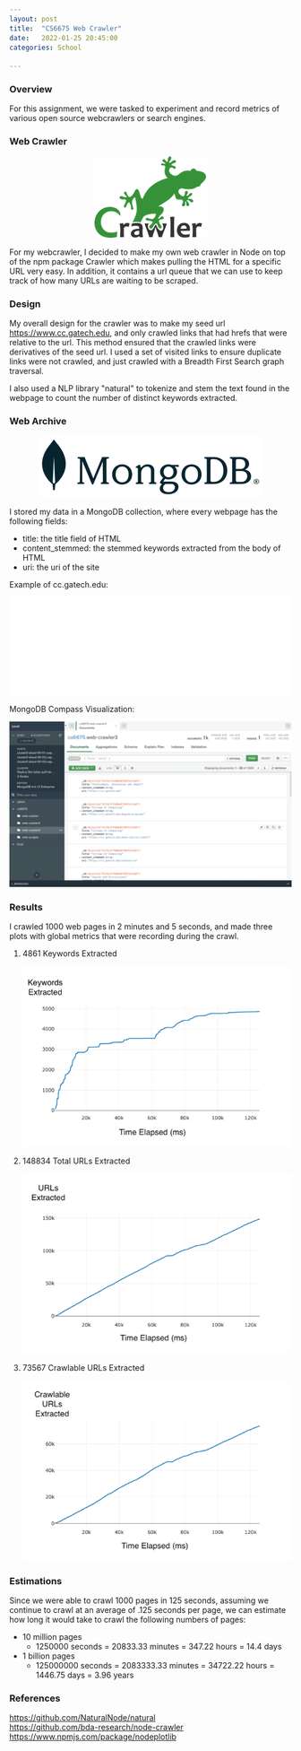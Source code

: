 ```yaml
---
layout: post
title:  "CS6675 Web Crawler"
date:   2022-01-25 20:45:00
categories: School
    
---    
```

    
### Overview

For this assignment, we were tasked to experiment and record metrics of various open source webcrawlers or search engines.

### Web Crawler
<p align="center">
  <img src="/assets/images/cs6675-hw1/crawler_primary.png" alt="Crawler Logo">
</p>

For my webcrawler, I decided to make my own web crawler in Node on top of the npm package Crawler which makes pulling the HTML for a specific URL very easy. In addition, it contains a url queue that we can use to keep track of how many URLs are waiting to be scraped.

### Design
My overall design for the crawler was to make my seed url https://www.cc.gatech.edu, and only crawled links that had hrefs that were relative to the url. This method ensured that the crawled links were derivatives of the seed url. I used a set of visited links to ensure duplicate links were not crawled, and just crawled with a Breadth First Search graph traversal.

I also used a NLP library "natural" to tokenize and stem the text found in the webpage to count the number of distinct keywords extracted.

### Web Archive
<p align="center">
  <img src="/assets/images/cs6675-hw1/mongo.png" alt="Crawler Logo">
</p>

I stored my data in a MongoDB collection, where every webpage has the following fields:
- title: the title field of HTML
- content_stemmed: the stemmed keywords extracted from the body of HTML
- uri: the uri of the site

Example of cc.gatech.edu:
<p align="center">
  <img src="/assets/images/cs6675-hw1/data.svg" alt="Crawler Logo">
</p>

MongoDB Compass Visualization:
<p align="center">
  <img src="/assets/images/cs6675-hw1/compass.png" alt="Crawler Logo">
</p>

### Results
I crawled 1000 web pages in 2 minutes and 5 seconds, and made three plots with global metrics that were recording during the crawl.

1. 4861 Keywords Extracted
   <p align="center">
   <img src="/assets/images/cs6675-hw1/plot1.png" alt="Crawler Logo">
   </p>
2. 148834 Total URLs Extracted
   <p align="center">
   <img src="/assets/images/cs6675-hw1/plot2.png" alt="Crawler Logo">
   </p>
3. 73567 Crawlable URLs Extracted
   <p align="center">
   <img src="/assets/images/cs6675-hw1/plot3.png" alt="Crawler Logo">
   </p>


### Estimations
Since we were able to crawl 1000 pages in 125 seconds, assuming we continue to crawl at an average of .125 seconds per page, we can estimate how long it would take to crawl the following numbers of pages:  
- 10 million pages
  - 1250000 seconds = 20833.33 minutes = 347.22 hours = 14.4 days
- 1 billion pages
  - 125000000 seconds = 2083333.33 minutes = 34722.22 hours = 1446.75 days = 3.96 years

### References
https://github.com/NaturalNode/natural  
https://github.com/bda-research/node-crawler  
https://www.npmjs.com/package/nodeplotlib  
